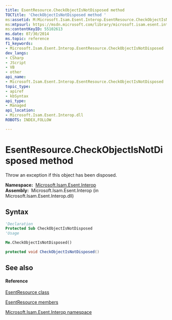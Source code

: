 ```yaml
---
title: EsentResource.CheckObjectIsNotDisposed method 
TOCTitle: 'CheckObjectIsNotDisposed method '
ms:assetid: M:Microsoft.Isam.Esent.Interop.EsentResource.CheckObjectIsNotDisposed
ms:mtpsurl: https://msdn.microsoft.com/library/microsoft.isam.esent.interop.esentresource.checkobjectisnotdisposed(v=EXCHG.10)
ms:contentKeyID: 55102613
ms.date: 07/30/2014
ms.topic: reference
f1_keywords:
- Microsoft.Isam.Esent.Interop.EsentResource.CheckObjectIsNotDisposed
dev_langs:
- CSharp
- JScript
- VB
- other
api_name: 
- Microsoft.Isam.Esent.Interop.EsentResource.CheckObjectIsNotDisposed
topic_type: 
- apiref
- kbSyntax
api_type: 
- Managed
api_location: 
- Microsoft.Isam.Esent.Interop.dll
ROBOTS: INDEX,FOLLOW

---
```


# EsentResource.CheckObjectIsNotDisposed method

Throw an exception if this object has been disposed.

**Namespace:**  [Microsoft.Isam.Esent.Interop](./microsoft.isam.esent.interop-namespace.md)  
**Assembly:**  Microsoft.Isam.Esent.Interop (in Microsoft.Isam.Esent.Interop.dll)

## Syntax

``` vb
'Declaration
Protected Sub CheckObjectIsNotDisposed
'Usage

Me.CheckObjectIsNotDisposed()
```

``` csharp
protected void CheckObjectIsNotDisposed()
```

## See also

#### Reference

[EsentResource class](./esentresource-class.md)

[EsentResource members](./esentresource-members.md)

[Microsoft.Isam.Esent.Interop namespace](./microsoft.isam.esent.interop-namespace.md)